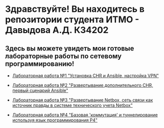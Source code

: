 # Здравствуйте! Вы находитесь в репозитории студента ИТМО - Давыдова А.Д. К34202
## Здесь вы можете увидеть мои готовые лабораторные работы по сетевому программированию!

- [Лабораторная работа №1 "Установка CHR и Ansible, настройка VPN"](/lab1/lab1_report.md)

- [Лабораторная работа №2 "Развертывание дополнительного CHR, первый сценарий Ansible"](/lab2/lab2_report.md)

- [Лабораторная работа №3 "Развертывание Netbox, сеть связи как источник правды в системе технического учета Netbox"](/lab3/lab3_report.md)

- [Лабораторная работа №4 "Базовая 'коммутация' и туннелирование используя язык программирования P4"](/lab4/lab4_report.md)